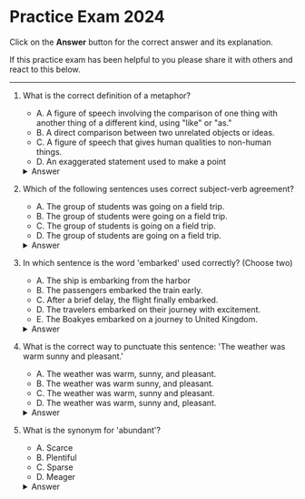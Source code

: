 # Practice Exam 2024

Click on the **Answer** button for the correct answer and its explanation.

If this practice exam has been helpful to you please share it with others and react to this below.

---

1. What is the correct definition of a metaphor?
    - A. A figure of speech involving the comparison of one thing with another thing of a different kind, using "like" or "as."
    - B. A direct comparison between two unrelated objects or ideas.
    - C. A figure of speech that gives human qualities to non-human things.
    - D. An exaggerated statement used to make a point

    <details markdown=1><summary markdown="span">Answer</summary>

    Correct Answer: A

    Explanation: <https://www.google.com/search?q=define+metaphor&oq=define+a+metha&gs_lcrp=EgZjaHJvbWUqCggBEAAYChgWGB4yBggAEEUYOTIKCAEQABgKGBYYHjIKCAIQABgPGBYYHjIKCAMQABgPGBYYHjIKCAQQABgPGBYYHjIKCAUQABgPGBYYHjIKCAYQABgKGBYYHjIICAcQABgWGB4yCAgIEAAYFhgeMggICRAAGBYYHtIBCDQ5NjhqMGo3qAIIsAIB&sourceid=chrome&ie=UTF-8>

    </details>

2. Which of the following sentences uses correct subject-verb agreement?
    - A. The group of students was going on a field trip.
    - B. The group of students were going on a field trip.
    - C. The group of students is going on a field trip.
    - D. The group of students are going on a field trip.

    <details markdown=1><summary markdown="span">Answer</summary>

    Correct Answer: A

    Explanation: <https://www.grammarly.com/blog/grammar-basics-what-is-subject-verb-agreement/>

    </details>

3. In which sentence is the word 'embarked' used correctly? (Choose two)
    - A. The ship is embarking from the harbor
    - B. The passengers embarked the train early.
    - C. After a brief delay, the flight finally embarked.
    - D. The travelers embarked on their journey with excitement.
    - E. The Boakyes embarked on a journey to United Kingdom.

    <details markdown=1><summary markdown="span">Answer</summary>

    Correct Answer: DE

    Explanation: <https://google.com/embark>

    </details>

4. What is the correct way to punctuate this sentence: 'The weather was warm sunny and pleasant.'
    - A. The weather was warm, sunny, and pleasant.
    - B. The weather was warm sunny, and pleasant.
    - C. The weather was warm, sunny and pleasant.
    - D. The weather was warm, sunny and, pleasant.

    <details markdown=1><summary markdown="span">Answer</summary>

    Correct Answer: A

    Explanation: <https://google.com/>

    </details>

5. What is the synonym for 'abundant'?
    - A. Scarce
    - B. Plentiful
    - C. Sparse
    - D. Meager

    <details markdown=1><summary markdown="span">Answer</summary>

    Correct Answer: B

    Explanation: <https://google.com/abundant>

    </details>

